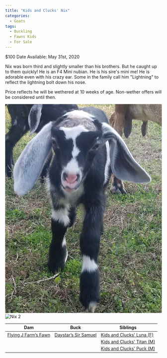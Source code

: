 ```yaml
---
title: "Kids and Clucks' Nix"
categories:
  - Goats
tags:
  - Buckling
  - Fawns Kids
  - For Sale
---
```

$100
Date Available: May 31st, 2020 

Nix was born third and slightly smaller than his brothers.  But he caught up to them quickly!  He is an F4 Mini nubian.  He is his sire's mini me!  He is adorable even with his crazy ear.   Some in the family call him "Lightning" to reflect the lightning bolt down his nose.

Price reflects he will be wethered at 10 weeks of age. Non-wether offers will be considered until then.
  
![Nix 1](/assets/images/nix/1.jpg)
![Nix 2](/assets/images/nix/2.jpg)

| Dam      | Buck | Siblings |
| ----------- | ----------- | ----------- |
| [Flying J Farm’s Fawn][fawn] | [Daystar’s Sir Samuel][sammy] | [Kids and Clucks' Luna (F)][luna] |
| | | [Kids and Clucks' Titan (M)][titan]|
| | | [Kids and Clucks' Puck (M)][puck]|

[fawn]: /goats/fawn
[sammy]: /goats/sammy
[luna]: /goats/luna
[titan]: /goats/titan
[puck]: /goats/puck
